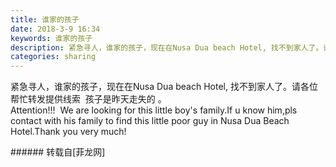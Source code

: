 ```yaml
---
title: 谁家的孩子
date: 2018-3-9 16:34
keywords: 谁家的孩子
description: 紧急寻人，谁家的孩子，现在在Nusa Dua beach Hotel, 找不到家人了。请各位帮忙转发提供线索  孩子是昨天走失的 。Attention!!!  We are looking for this little boy's family.If u know him,pls contact with his family to find this little poor guy in Nusa Dua Beach Hotel.Thank you very much!
categories: sharing
---
```

<td class="t_f" id="postmessage_1178842">

紧急寻人，谁家的孩子，现在在Nusa Dua beach Hotel, 找不到家人了。请各位帮忙转发提供线索  孩子是昨天走失的 。<br/>
Attention!!!  We are looking for this little boy's family.If u know him,pls contact with his family to find this little poor guy in Nusa Dua Beach Hotel.Thank you very much!<br/>
<img alt="" border="0" class="zoom" data-cf-modified-0c0ac5e942043142173ae682-="" file="http://www.flw.ph/data/appbyme/upload/image/201803/09/l3XgWYZSRg1g.jpg" id="aimg_USeMR" lazyloadthumb="1" onclick="" onmouseover="" src="http://www.flw.ph/data/appbyme/upload/image/201803/09/l3XgWYZSRg1g.jpg"/><br/>
</td>
###### 转载自[菲龙网]